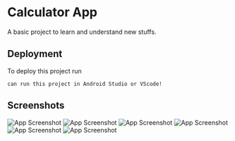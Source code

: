 
# Calculator App

A basic project to learn and understand new stuffs.


## Deployment

To deploy this project run

    can run this project in Android Studio or VScode!


## Screenshots

![App Screenshot](https://i.postimg.cc/j5vr1GNh/cal1.jpg)
![App Screenshot](https://i.postimg.cc/cCHNGXBG/cal2.jpg)
![App Screenshot](https://i.postimg.cc/qq5HJy1h/cal3.jpg)
![App Screenshot](https://i.postimg.cc/5NXMPKtw/cal4.jpg)
![App Screenshot](https://i.postimg.cc/qMWHWctW/cal5.jpg)
![App Screenshot](https://i.postimg.cc/mgMW4cCk/cal6.jpg)





